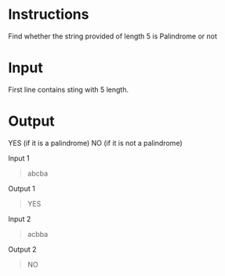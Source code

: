 # Instructions

Find whether the string provided of length 5 is Palindrome or not

# Input

First line contains sting with 5 length.

# Output

YES (if it is a palindrome)
NO (if it is not a palindrome)

Input 1

> abcba

Output 1

> YES

Input 2

> acbba

Output 2

> NO
